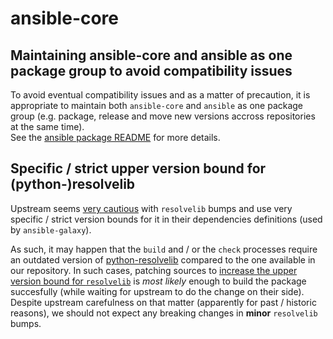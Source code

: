 # ansible-core

## Maintaining ansible-core and ansible as one package group to avoid compatibility issues

To avoid eventual compatibility issues and as a matter of precaution, it is appropriate to maintain both `ansible-core` and `ansible` as one package group (e.g. package, release and move new versions accross repositories at the same time).  
See the [ansible package README](https://gitlab.archlinux.org/archlinux/packaging/packages/ansible) for more details.

## Specific / strict upper version bound for (python-)resolvelib

Upstream seems [very cautious](https://github.com/ansible/ansible/blob/devel/requirements.txt#L10) with `resolvelib` bumps and use very specific / strict version bounds for it in their dependencies definitions (used by `ansible-galaxy`).

As such, it may happen that the `build` and / or the `check` processes require an outdated version of [python-resolvelib](https://archlinux.org/packages/extra/any/python-resolvelib/) compared to the one available in our repository.
In such cases, patching sources to [increase the upper version bound for `resolvelib`](https://gitlab.archlinux.org/archlinux/packaging/packages/ansible-core/-/commit/55405bd0324c46b5e63a6965cac151149829a9d1) is *most likely* enough to build the package succesfully (while waiting for upstream to do the change on their side).  
Despite upstream carefulness on that matter (apparently for past / historic reasons), we should not expect any breaking changes in **minor** `resolvelib` bumps.
